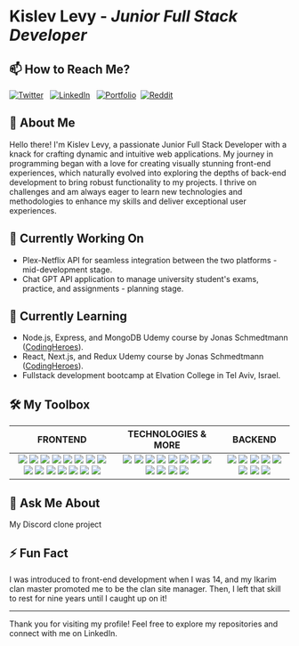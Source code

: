 # Kislev Levy - _Junior Full Stack Developer_
## 📫 How to Reach Me?
[![Twitter](https://img.shields.io/badge/Twitter-_?logo=x&style=for-the-badge&labelColor=black&logoColor=white&color=71797E)](https://x.com/KislevLevy) &nbsp;
[![LinkedIn](https://img.shields.io/badge/LinkedIn-_?logo=linkedin&style=for-the-badge&labelColor=1973e8&logoColor=white&color=71797E)](https://www.linkedin.com/in/kislevlevy/) &nbsp;
[![Portfolio](https://img.shields.io/badge/Portfolio-_?logo=google-chrome&style=for-the-badge&labelColor=3880f0&logoColor=white&color=71797E)](https://www.kislev.me/)&nbsp;
[![Reddit](https://img.shields.io/badge/Reddit-_?logo=reddit&style=for-the-badge&labelColor=ff4501&logoColor=white&color=71797E)](https://www.reddit.com/user/kislev-levy/)

## 🚀 About Me
Hello there! I'm Kislev Levy, a passionate Junior Full Stack Developer with a knack for crafting dynamic and intuitive web applications. My journey in programming began with a love for creating visually stunning front-end experiences, which naturally evolved into exploring the depths of back-end development to bring robust functionality to my projects. I thrive on challenges and am always eager to learn new technologies and methodologies to enhance my skills and deliver exceptional user experiences.

## 🔭 Currently Working On
- Plex-Netflix API for seamless integration between the two platforms - mid-development stage.
- Chat GPT API application to manage university student's exams, practice, and assignments - planning stage.

## 🌱 Currently Learning
- Node.js, Express, and MongoDB Udemy course by Jonas Schmedtmann ([CodingHeroes](https://codingheroes.io/)).
- React, Next.js, and Redux Udemy course by Jonas Schmedtmann ([CodingHeroes](https://codingheroes.io/)).
- Fullstack development bootcamp at Elvation College in Tel Aviv, Israel.

## 🛠️ My Toolbox
|FRONTEND|TECHNOLOGIES & MORE|BACKEND|
|:-:|:-:|:-:|
| ![](https://img.shields.io/badge/React-0?logo=react&logoColor=61DAFB&color=white) ![](https://img.shields.io/badge/Next.js-0?logo=next.js&logoColor=000000&color=white) ![](https://img.shields.io/badge/JavaScript-0?logo=javascript&logoColor=F7DF1E&color=white) ![](https://img.shields.io/badge/Bootstrap-0?logo=bootstrap&logoColor=7952B3&color=white) ![](https://img.shields.io/badge/CSS3-0?logo=css3&logoColor=1572B6&color=white) ![](https://img.shields.io/badge/TailwindCSS-0?logo=tailwindCSS&logoColor=06B6D4&color=white) ![](https://img.shields.io/badge/HTML5-0?logo=html5&logoColor=E34F26&color=white) ![](https://img.shields.io/badge/Redux-0?logo=redux&logoColor=764ABC&color=white) ![](https://img.shields.io/badge/React_Native-0?logo=react&logoColor=61DAFB&color=white) ![](https://img.shields.io/badge/TypeScript-0?logo=typescript&logoColor=3178C6&color=white) ![](https://img.shields.io/badge/jQuery-0?logo=jquery&logoColor=0769AD&color=white) ![](https://img.shields.io/badge/Vite-0?logo=vite&logoColor=646CFF&color=white) ![](https://img.shields.io/badge/Material_UI-0?logo=mui&logoColor=007FFF&color=white) ![](https://img.shields.io/badge/shadcn%2Fui-0?logo=shadcnui&logoColor=000000&color=white) ![](https://img.shields.io/badge/Axios-0?logo=axios&logoColor=5A29E4&color=white) | ![](https://img.shields.io/badge/npm-0?logo=npm&logoColor=CB3837&color=white) ![](https://img.shields.io/badge/Parcel-0?logo=dropbox&logoColor=c4946a&color=white) ![](https://img.shields.io/badge/Cloudinary-0?logo=Cloudinary&logoColor=3448C5&color=white) ![](https://img.shields.io/badge/JSON-0?logo=json&logoColor=000000&color=white) ![](https://img.shields.io/badge/Git-0?logo=git&logoColor=F05032&color=white) ![](https://img.shields.io/badge/TensorFlow-0?logo=tensorflow&logoColor=FF6F00&color=white) ![](https://img.shields.io/badge/Adobe_CC-0?logo=adobecreativecloud&logoColor=DA1F26&color=white) ![](https://img.shields.io/badge/Vercel-0?logo=vercel&logoColor=000000&color=white) ![](https://img.shields.io/badge/Render-0?logo=render&logoColor=000000&color=white) ![](https://img.shields.io/badge/PayPal-0?logo=paypal&logoColor=003087&color=white) ![](https://img.shields.io/badge/Hostinger-0?logo=hostinger&logoColor=673DE6&color=white) ![](https://img.shields.io/badge/Stripe-0?logo=stripe&logoColor=008CDD&color=white) | ![](https://img.shields.io/badge/Node.js-0?logo=node.js&logoColor=5FA04E&color=white) ![](https://img.shields.io/badge/Express-0?logo=express&logoColor=000000&color=white) ![](https://img.shields.io/badge/MongoDB-0?logo=mongodb&logoColor=47A248&color=white) ![](https://img.shields.io/badge/Mongoose-0?logo=mongoose&logoColor=880000&color=white) ![](https://img.shields.io/badge/Firebase-0?logo=firebase&logoColor=DD2C00&color=white) ![](https://img.shields.io/badge/Pug-0?logo=pug&logoColor=A86454&color=white) ![](https://img.shields.io/badge/Prisma-0?logo=prisma&logoColor=2D3748&color=white) ![](https://img.shields.io/badge/JWT-0?logo=jsonwebtokens&logoColor=000000&color=white) |

## 💬 Ask Me About
My Discord clone project

## ⚡ Fun Fact
I was introduced to front-end development when I was 14, and my Ikarim clan master promoted me to be the clan site manager.
Then, I left that skill to rest for nine years until I caught up on it!

---
Thank you for visiting my profile! Feel free to explore my repositories and connect with me on LinkedIn.
